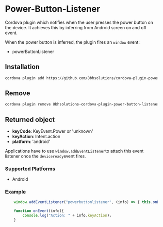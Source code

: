 Power-Button-Listener
=======================

Cordova plugin which notifies when the user presses the power button on the device. It achieves this by inferring from Android screen on and off event.

When the power button is inferred, the plugin fires an `window` event:

* powerButtonListener

## Installation

``` bash
cordova plugin add https://github.com/8bhsolutions/cordova-plugin-power-button-listener.git
```

## Remove

``` bash
cordova plugin remove 8bhsolutions-cordova-plugin-power-button-listener
```

## Returned object

- __keyCode__: KeyEvent.Power or 'unknown'
- __keyAction__: Intent.action
- __platform__: 'android'

Applications have to use `window.addEventListener`to attach this event listener once the `deviceready`event fires.

### Supported Platforms

- Android

### Example
``` js
	window.addEventListener("powerbuttonlistener", (info) => { this.onEvent(info); }, false);
	
	function onEvent(info){
		console.log("Action: " + info.keyAction);
	}
```
